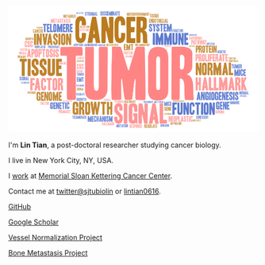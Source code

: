 ![VesselNormalization](images/WordArt.png)

I'm **Lin Tian**, a post-doctoral researcher studying cancer biology.

I live in New York City, NY, USA.

I [work](https://www.mskcc.org/research/ski/labs/members/lin-tian) at [Memorial Sloan Kettering Cancer Center](https://www.mskcc.org/research/ski).

Contact me at [twitter@sjtubiolin](https://twitter.com/sjtubiolin) or [lintian0616](mailto:lintian0616@gmail.com).

[GitHub]()

[Google Scholar]()

[Vessel Normalization Project](https://github.com/lintian0616/vesselNormalization)

[Bone Metastasis Project](https://github.com/lintian0616/bica)
